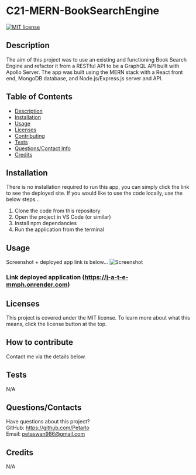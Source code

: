 # C21-MERN-BookSearchEngine

[![MIT license](https://img.shields.io/badge/license-MIT-blue.svg)](https://lbesson.mit-license.org/)

  ## Description
  The aim of this project was to use an existing and functioning Book Search Engine and refactor it from a RESTful API to be a GraphQL API built with Apollo Server.
  The app was built using the MERN stack with a React front end, MongoDB database, and Node.js/Express.js server and API.
  
  ## Table of Contents
  * [Description](#description)
  * [Installation](#installation)
  * [Usage](#usage)
  * [Licenses](#licenses)
  * [Contributing](#how-to-contribute)
  * [Tests](#tests)
  * [Questions/Contact Info](#questionscontacts)
  * [Credits](#credits)

  ## Installation
  There is no installation required to run this app, you can simply click the link to see the deployed site. 
  If you would like to use the code locally, use the below steps...
  1. Clone the code from this repository
  2. Open the project in VS Code (or similar)
  3. Install npm dependancies
  4. Run the application from the terminal


  ## Usage
  Screenshot + deployed app link is below...
  ![Screenshot](./client/src/images/Screenshot.png)
 ### Link deployed application (https://j-a-t-e-mmph.onrender.com)


  ## Licenses
  This project is covered under the MIT license.
  To learn more about what this means, click the license button at the top.

  ## How to contribute
  Contact me via the details below.

  ## Tests
  N/A

  ## Questions/Contacts
  Have questions about this project?  
  GitHub: https://github.com/Petarlo<br>
  Email: petaswan986@gmail.com  

  ## Credits
  N/A